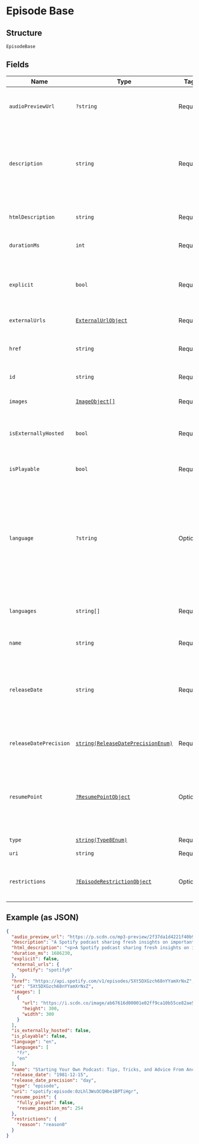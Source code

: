 
# Episode Base

## Structure

`EpisodeBase`

## Fields

| Name | Type | Tags | Description | Getter | Setter |
|  --- | --- | --- | --- | --- | --- |
| `audioPreviewUrl` | `?string` | Required | A URL to a 30 second preview (MP3 format) of the episode. `null` if not available. | getAudioPreviewUrl(): ?string | setAudioPreviewUrl(?string audioPreviewUrl): void |
| `description` | `string` | Required | A description of the episode. HTML tags are stripped away from this field, use `html_description` field in case HTML tags are needed. | getDescription(): string | setDescription(string description): void |
| `htmlDescription` | `string` | Required | A description of the episode. This field may contain HTML tags. | getHtmlDescription(): string | setHtmlDescription(string htmlDescription): void |
| `durationMs` | `int` | Required | The episode length in milliseconds. | getDurationMs(): int | setDurationMs(int durationMs): void |
| `explicit` | `bool` | Required | Whether or not the episode has explicit content (true = yes it does; false = no it does not OR unknown). | getExplicit(): bool | setExplicit(bool explicit): void |
| `externalUrls` | [`ExternalUrlObject`](../../doc/models/external-url-object.md) | Required | External URLs for this episode. | getExternalUrls(): ExternalUrlObject | setExternalUrls(ExternalUrlObject externalUrls): void |
| `href` | `string` | Required | A link to the Web API endpoint providing full details of the episode. | getHref(): string | setHref(string href): void |
| `id` | `string` | Required | The [Spotify ID](/documentation/web-api/concepts/spotify-uris-ids) for the episode. | getId(): string | setId(string id): void |
| `images` | [`ImageObject[]`](../../doc/models/image-object.md) | Required | The cover art for the episode in various sizes, widest first. | getImages(): array | setImages(array images): void |
| `isExternallyHosted` | `bool` | Required | True if the episode is hosted outside of Spotify's CDN. | getIsExternallyHosted(): bool | setIsExternallyHosted(bool isExternallyHosted): void |
| `isPlayable` | `bool` | Required | True if the episode is playable in the given market. Otherwise false. | getIsPlayable(): bool | setIsPlayable(bool isPlayable): void |
| `language` | `?string` | Optional | The language used in the episode, identified by a [ISO 639](https://en.wikipedia.org/wiki/ISO_639) code. This field is deprecated and might be removed in the future. Please use the `languages` field instead. | getLanguage(): ?string | setLanguage(?string language): void |
| `languages` | `string[]` | Required | A list of the languages used in the episode, identified by their [ISO 639-1](https://en.wikipedia.org/wiki/ISO_639) code. | getLanguages(): array | setLanguages(array languages): void |
| `name` | `string` | Required | The name of the episode. | getName(): string | setName(string name): void |
| `releaseDate` | `string` | Required | The date the episode was first released, for example `"1981-12-15"`. Depending on the precision, it might be shown as `"1981"` or `"1981-12"`. | getReleaseDate(): string | setReleaseDate(string releaseDate): void |
| `releaseDatePrecision` | [`string(ReleaseDatePrecisionEnum)`](../../doc/models/release-date-precision-enum.md) | Required | The precision with which `release_date` value is known. | getReleaseDatePrecision(): string | setReleaseDatePrecision(string releaseDatePrecision): void |
| `resumePoint` | [`?ResumePointObject`](../../doc/models/resume-point-object.md) | Optional | The user's most recent position in the episode. Set if the supplied access token is a user token and has the scope 'user-read-playback-position'. | getResumePoint(): ?ResumePointObject | setResumePoint(?ResumePointObject resumePoint): void |
| `type` | [`string(Type8Enum)`](../../doc/models/type-8-enum.md) | Required | The object type. | getType(): string | setType(string type): void |
| `uri` | `string` | Required | The [Spotify URI](/documentation/web-api/concepts/spotify-uris-ids) for the episode. | getUri(): string | setUri(string uri): void |
| `restrictions` | [`?EpisodeRestrictionObject`](../../doc/models/episode-restriction-object.md) | Optional | Included in the response when a content restriction is applied. | getRestrictions(): ?EpisodeRestrictionObject | setRestrictions(?EpisodeRestrictionObject restrictions): void |

## Example (as JSON)

```json
{
  "audio_preview_url": "https://p.scdn.co/mp3-preview/2f37da1d4221f40b9d1a98cd191f4d6f1646ad17",
  "description": "A Spotify podcast sharing fresh insights on important topics of the moment—in a way only Spotify can. You’ll hear from experts in the music, podcast and tech industries as we discover and uncover stories about our work and the world around us.\n",
  "html_description": "<p>A Spotify podcast sharing fresh insights on important topics of the moment—in a way only Spotify can. You’ll hear from experts in the music, podcast and tech industries as we discover and uncover stories about our work and the world around us.</p>\n",
  "duration_ms": 1686230,
  "explicit": false,
  "external_urls": {
    "spotify": "spotify6"
  },
  "href": "https://api.spotify.com/v1/episodes/5Xt5DXGzch68nYYamXrNxZ",
  "id": "5Xt5DXGzch68nYYamXrNxZ",
  "images": [
    {
      "url": "https://i.scdn.co/image/ab67616d00001e02ff9ca10b55ce82ae553c8228\n",
      "height": 300,
      "width": 300
    }
  ],
  "is_externally_hosted": false,
  "is_playable": false,
  "language": "en",
  "languages": [
    "fr",
    "en"
  ],
  "name": "Starting Your Own Podcast: Tips, Tricks, and Advice From Anchor Creators\n",
  "release_date": "1981-12-15",
  "release_date_precision": "day",
  "type": "episode",
  "uri": "spotify:episode:0zLhl3WsOCQHbe1BPTiHgr",
  "resume_point": {
    "fully_played": false,
    "resume_position_ms": 254
  },
  "restrictions": {
    "reason": "reason0"
  }
}
```

